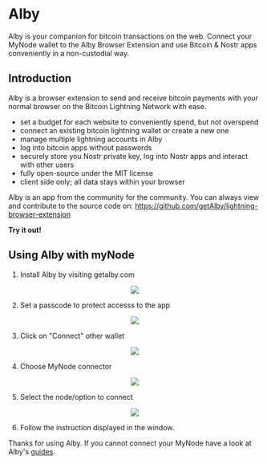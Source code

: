 # Alby

Alby is your companion for bitcoin transactions on the web. Connect your MyNode wallet to the Alby Browser Extension and use Bitcoin & Nostr apps conveniently in a non-custodial way.


## Introduction

Alby is a browser extension to send and receive bitcoin payments with your normal browser on the Bitcoin Lightning Network with ease.
- set a budget for each website to conveniently spend, but not overspend
- connect an existing bitcoin lightning wallet or create a new one
- manage multiple lightning accounts in Alby
- log into bitcoin apps without passwords  
- securely store you Nostr private key, log into Nostr apps and interact with other users
- fully open-source under the MIT license
- client side only; all data stays within your browser

Alby is an app from the community for the community. You can always view and contribute to the source code on: https://github.com/getAlby/lightning-browser-extension

**Try it out!**

## Using Alby with myNode
1) Install Alby by visiting getalby.com
<center>
  <figure>
    <img src="/images/lightning/alby/alby-1.png" class="app_screenshot">
  </figure>
</center>

2) Set a passcode to protect accesss to the app
<center>
  <figure>
    <img src="/images/lightning/alby/alby-2.png" class="app_screenshot">
  </figure>
</center>

3) Click on "Connect" other wallet
<center>
  <figure>
    <img src="/images/lightning/alby/alby-3.png" class="app_screenshot">
  </figure>
</center>

4) Choose MyNode connector
<center>
  <figure>
    <img src="/images/lightning/alby/alby-4.png" class="app_screenshot">
  </figure>
</center>

5) Select the node/option to connect
<center>
  <figure>
    <img src="/images/lightning/alby/alby-5.png" class="app_screenshot">
  </figure>
</center>

6) Follow the instruction displayed in the window.

Thanks for using Alby. If you cannot connect your MyNode have a look at Alby's [guides](https://guides.getalby.com/overall-guide/alby-browser-extension/debugging).

